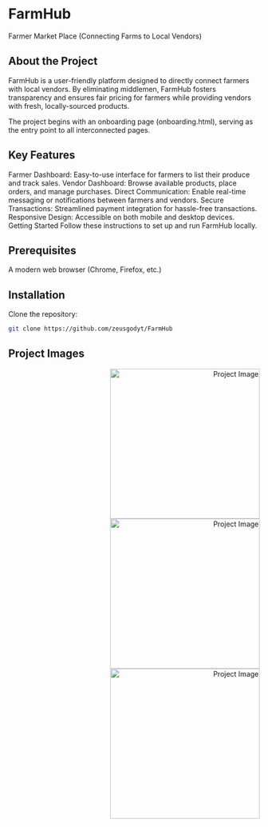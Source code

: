 # FarmHub
Farmer Market Place (Connecting Farms to Local Vendors)

## About the Project
FarmHub is a user-friendly platform designed to directly connect farmers with local vendors. By eliminating middlemen, FarmHub fosters transparency and ensures fair pricing for farmers while providing vendors with fresh, locally-sourced products.

The project begins with an onboarding page (onboarding.html), serving as the entry point to all interconnected pages.

## Key Features
Farmer Dashboard: Easy-to-use interface for farmers to list their produce and track sales.
Vendor Dashboard: Browse available products, place orders, and manage purchases.
Direct Communication: Enable real-time messaging or notifications between farmers and vendors.
Secure Transactions: Streamlined payment integration for hassle-free transactions.
Responsive Design: Accessible on both mobile and desktop devices.
Getting Started
Follow these instructions to set up and run FarmHub locally.

## Prerequisites
A modern web browser (Chrome, Firefox, etc.)

## Installation
Clone the repository:
   ```bash
   git clone https://github.com/zeusgodyt/FarmHub

 ````
## Project Images

<p align="right">
  <img src="image.png" alt="Project Image" width="300px">
  <img src="image1.png" alt="Project Image" width="300px">
  <img src="image2.png" alt="Project Image" width="300px">
</p>

`````
